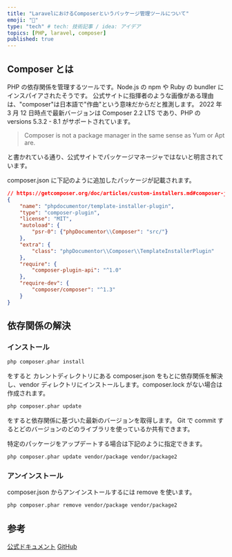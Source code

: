 ```yaml
---
title: "LaravelにおけるComposerというパッケージ管理ツールについて"
emoji: "🎼"
type: "tech" # tech: 技術記事 / idea: アイデア
topics: [PHP, laravel, composer]
published: true
---
```


## Composer とは

PHP の依存関係を管理するツールです。Node.js の npm や Ruby の bundler にインスパイアされたそうです。
公式サイトに指揮者のような画像がある理由は、"composer"は日本語で"作曲"という意味だからだと推測します。
2022 年 3 月 12 日時点で最新バージョンは Composer 2.2 LTS であり、PHP の versions 5.3.2 - 8.1 がサポートされています。

> Composer is not a package manager in the same sense as Yum or Apt are.

と書かれている通り、公式サイトでパッケージマネージャではないと明言されています。

composer.json に下記のように追加したパッケージが記載されます。

```json:composer.json
// https://getcomposer.org/doc/articles/custom-installers.md#composer-jsonより引用
{
    "name": "phpdocumentor/template-installer-plugin",
    "type": "composer-plugin",
    "license": "MIT",
    "autoload": {
        "psr-0": {"phpDocumentor\\Composer": "src/"}
    },
    "extra": {
        "class": "phpDocumentor\\Composer\\TemplateInstallerPlugin"
    },
    "require": {
        "composer-plugin-api": "^1.0"
    },
    "require-dev": {
        "composer/composer": "^1.3"
    }
}
```

## 依存関係の解決

### インストール

```bash
php composer.phar install
```

をすると カレントディレクトリにある composer.json をもとに依存関係を解決し、vendor ディレクトリにインストールします。composer.lock がない場合は作成されます。

```bash
php composer.phar update
```

をすると依存関係に基づいた最新のバージョンを取得します。
Git で commit するとどのバージョンのどのライブラリを使っているか共有できます。

特定のパッケージをアップデートする場合は下記のように指定できます。

```bash
php composer.phar update vendor/package vendor/package2
```

### アンインストール

composer.json からアンインストールするには remove を使います。

```bash
php composer.phar remove vendor/package vendor/package2
```

## 参考

[公式ドキュメント](https://getcomposer.org/)
[GitHub](https://github.com/composer/composer)
